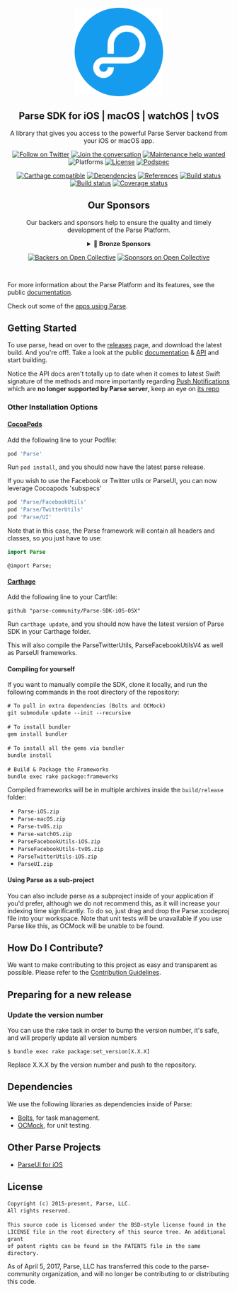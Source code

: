 <p align="center">
    <img alt="Parse Platform" src="Assets/logo large.png" width="200">
  </a>
</p>

<h2 align="center">Parse SDK for iOS | macOS | watchOS | tvOS</h2>

<p align="center">
    A library that gives you access to the powerful Parse Server backend from your iOS or macOS app.
</p>

<p align="center">
    <a href="https://twitter.com/intent/follow?screen_name=parseplatform"><img alt="Follow on Twitter" src="https://img.shields.io/twitter/follow/parseplatform?style=social&label=Follow"></a>
    <a href="https://community.parseplatform.org/"><img alt="Join the conversation" src="https://img.shields.io/badge/maintenance-help%20wanted-red.svg"></a>
    <a href="https://github.com/parse-community/Parse-SDK-iOS-OSX/issues/1356"><img alt="Maintenance help wanted" src="https://img.shields.io/discourse/https/community.parseplatform.org/topics.svg"></a>
    <img alt="Platforms" src="http://img.shields.io/cocoapods/p/Parse.svg?style=flat">
    <a href=" https://github.com/parse-community/Parse-SDK-iOS-OSX/blob/master/LICENSE"><img alt="License" src="https://img.shields.io/badge/license-BSD-lightgrey.svg"></a>
    <a href="https://cocoapods.org/pods/Parse"><img alt="Podspec" src="https://img.shields.io/cocoapods/v/Parse.svg"></a>
</p>

<p align="center">
    <a href="https://github.com/carthage/carthage"><img alt="Carthage compatible" src="https://img.shields.io/badge/Carthage-compatible-4BC51D.svg?style=flat"></a>
    <a href="https://github.com/parse-community/Parse-SDK-iOS-OSX/blob/master/Vendor"><img alt="Dependencies" src="https://img.shields.io/badge/dependencies-2-yellowgreen.svg"></a>
    <a href="https://www.versioneye.com/objective-c/parse/references"><img alt="References" src="https://www.versioneye.com/objective-c/parse/reference_badge.svg"></a>
    <a href="https://travis-ci.org/parse-community/Parse-SDK-iOS-OSX/branches"><img alt="Build status" src="https://img.shields.io/travis/parse-community/Parse-SDK-iOS-OSX/master.svg"></a>
    <a href="https://circleci.com/build-insights/gh/parse-community/Parse-SDK-iOS-OSX/master"><img alt="Build status" src="https://circleci.com/gh/parse-community/Parse-SDK-iOS-OSX.svg?style=shield"></a>
    <a href="https://codecov.io/github/parse-community/Parse-SDK-iOS-OSX?branch=master"><img alt="Coverage status" src="https://img.shields.io/codecov/c/github/parse-community/Parse-SDK-iOS-OSX/master.svg"></a>
</p>

<h2 align="center">Our Sponsors</h2>
<p align="center">
    <p align="center">Our backers and sponsors help to ensure the quality and timely development of the Parse Platform.</p>
  <details align="center">
  <summary align="center"><b>🥉 Bronze Sponsors</b></summary>
  <a href="https://opencollective.com/parse-server/sponsor/0/website" target="_blank"><img src="https://opencollective.com/parse-server/sponsor/0/avatar.svg"></a>
  </details>

</p>
<p align="center">
  <a href="#backers"><img alt="Backers on Open Collective" src="https://opencollective.com/parse-server/backers/badge.svg" /></a>
  <a href="#sponsors"><img alt="Sponsors on Open Collective" src="https://opencollective.com/parse-server/sponsors/badge.svg" /></a>
</p>
<br>

For more information about the Parse Platform and its features, see the public [documentation][docs].

Check out some of the [apps using Parse](https://www.appsight.io/sdk/parse).

## Getting Started

To use parse, head on over to the [releases][releases] page, and download the latest build.
And you're off!. Take a look at the public [documentation][docs] & [API][api] and start building.

Notice the API docs aren't totally up to date when it comes to latest Swift signature of the methods and more importantly regarding [Push Notifications](http://blog.parse.com/learn/engineering/the-dangerous-world-of-client-push/) which are **no longer supported by Parse server**, keep an eye on [its repo](https://github.com/ParsePlatform/parse-server)

### Other Installation Options

#### [CocoaPods](https://cocoapods.org)

Add the following line to your Podfile:
```ruby
pod 'Parse'
```

Run `pod install`, and you should now have the latest parse release.

If you wish to use the Facebook or Twitter utils or ParseUI,
you can now leverage Cocoapods 'subspecs'

```ruby
pod 'Parse/FacebookUtils'
pod 'Parse/TwitterUtils'
pod 'Parse/UI'
```

Note that in this case, the Parse framework will contain all headers and classes, so you just have to use:

```swift
import Parse
```

```objc
@import Parse;
```

#### [Carthage](https://github.com/carthage/carthage)

Add the following line to your Cartfile:
```
github "parse-community/Parse-SDK-iOS-OSX"
```
Run `carthage update`, and you should now have the latest version of Parse SDK in your Carthage folder.

This will also compile the ParseTwitterUtils, ParseFacebookUtilsV4 as well as ParseUI frameworks.

#### Compiling for yourself

If you want to manually compile the SDK, clone it locally, and run the following commands in the root directory of the repository:

```
# To pull in extra dependencies (Bolts and OCMock)
git submodule update --init --recursive

# To install bundler
gem install bundler

# To install all the gems via bundler
bundle install

# Build & Package the Frameworks
bundle exec rake package:frameworks
```

Compiled frameworks will be in multiple archives inside the `build/release` folder: 
- `Parse-iOS.zip`
- `Parse-macOS.zip`
- `Parse-tvOS.zip`
- `Parse-watchOS.zip`
- `ParseFacebookUtils-iOS.zip`
- `ParseFacebookUtils-tvOS.zip`
- `ParseTwitterUtils-iOS.zip`
- `ParseUI.zip`


#### Using Parse as a sub-project

You can also include parse as a subproject inside of your application if you'd prefer, although we do not recommend this, as it will increase your indexing time significantly. To do so, just drag and drop the Parse.xcodeproj file into your workspace. Note that unit tests will be unavailable if you use Parse like this, as OCMock will be unable to be found.

## How Do I Contribute?

We want to make contributing to this project as easy and transparent as possible. Please refer to the [Contribution Guidelines][contributing].

## Preparing for a new release

### Update the version number

You can use the rake task in order to bump the version number, it's safe, and will properly update all version numbers

```
$ bundle exec rake package:set_version[X.X.X]
```

Replace X.X.X by the version number and push to the repository.

## Dependencies

We use the following libraries as dependencies inside of Parse:

 - [Bolts][bolts-framework], for task management.
 - [OCMock][ocmock-framework], for unit testing.

## Other Parse Projects

 - [ParseUI for iOS][parseui-link]

## License

```
Copyright (c) 2015-present, Parse, LLC.
All rights reserved.

This source code is licensed under the BSD-style license found in the
LICENSE file in the root directory of this source tree. An additional grant
of patent rights can be found in the PATENTS file in the same directory.
```

As of April 5, 2017, Parse, LLC has transferred this code to the parse-community organization, and will no longer be contributing to or distributing this code.

 [docs]: http://docs.parseplatform.org/ios/guide/
 [api]: http://parseplatform.org/Parse-SDK-iOS-OSX/api/

 [parseui-link]: https://github.com/parse-community/ParseUI-iOS

 [releases]: https://github.com/parse-community/Parse-SDK-iOS-OSX/releases
 [contributing]: https://github.com/parse-community/Parse-SDK-iOS-OSX/blob/master/CONTRIBUTING.md

 [bolts-framework]: https://github.com/BoltsFramework/Bolts-ObjC
 [ocmock-framework]: http://ocmock.org
 
 [open-collective-link]: https://opencollective.com/parse-server
 
